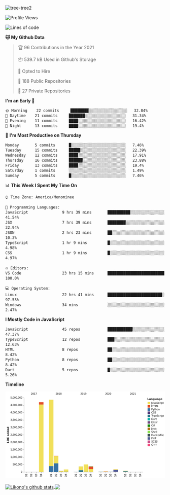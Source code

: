 ![tree-tree2](https://user-images.githubusercontent.com/15727947/99866266-688a6380-2b75-11eb-958b-273006b198d8.jpg)


<!--START_SECTION:waka-->
![Profile Views](http://img.shields.io/badge/Profile%20Views-0-blue)

![Lines of code](https://img.shields.io/badge/From%20Hello%20World%20I%27ve%20Written-12.4%20million%20lines%20of%20code-blue)

**🐱 My Github Data** 

> 🏆 96 Contributions in the Year 2021
 > 
> 📦 539.7 kB Used in Github's Storage 
 > 
> 💼 Opted to Hire
 > 
> 📜 188 Public Repositories 
 > 
> 🔑 27 Private Repositories  
 > 
**I'm an Early 🐤** 

```text
🌞 Morning    22 commits     ████████░░░░░░░░░░░░░░░░░   32.84% 
🌆 Daytime    21 commits     ███████░░░░░░░░░░░░░░░░░░   31.34% 
🌃 Evening    11 commits     ████░░░░░░░░░░░░░░░░░░░░░   16.42% 
🌙 Night      13 commits     ████░░░░░░░░░░░░░░░░░░░░░   19.4%

```
📅 **I'm Most Productive on Thursday** 

```text
Monday       5 commits      █░░░░░░░░░░░░░░░░░░░░░░░░   7.46% 
Tuesday      15 commits     █████░░░░░░░░░░░░░░░░░░░░   22.39% 
Wednesday    12 commits     ████░░░░░░░░░░░░░░░░░░░░░   17.91% 
Thursday     16 commits     ██████░░░░░░░░░░░░░░░░░░░   23.88% 
Friday       13 commits     ████░░░░░░░░░░░░░░░░░░░░░   19.4% 
Saturday     1 commits      ░░░░░░░░░░░░░░░░░░░░░░░░░   1.49% 
Sunday       5 commits      █░░░░░░░░░░░░░░░░░░░░░░░░   7.46%

```


📊 **This Week I Spent My Time On** 

```text
⌚︎ Time Zone: America/Menominee

💬 Programming Languages: 
JavaScript               9 hrs 39 mins       ██████████░░░░░░░░░░░░░░░   41.54% 
JSX                      7 hrs 39 mins       ████████░░░░░░░░░░░░░░░░░   32.94% 
JSON                     2 hrs 23 mins       ██░░░░░░░░░░░░░░░░░░░░░░░   10.3% 
TypeScript               1 hr 9 mins         █░░░░░░░░░░░░░░░░░░░░░░░░   4.98% 
CSS                      1 hr 9 mins         █░░░░░░░░░░░░░░░░░░░░░░░░   4.97%

🔥 Editors: 
VS Code                  23 hrs 15 mins      █████████████████████████   100.0%

💻 Operating System: 
Linux                    22 hrs 41 mins      ████████████████████████░   97.53% 
Windows                  34 mins             ░░░░░░░░░░░░░░░░░░░░░░░░░   2.47%

```

**I Mostly Code in JavaScript** 

```text
JavaScript               45 repos            ███████████░░░░░░░░░░░░░░   47.37% 
TypeScript               12 repos            ███░░░░░░░░░░░░░░░░░░░░░░   12.63% 
HTML                     8 repos             ██░░░░░░░░░░░░░░░░░░░░░░░   8.42% 
Python                   8 repos             ██░░░░░░░░░░░░░░░░░░░░░░░   8.42% 
Dart                     5 repos             █░░░░░░░░░░░░░░░░░░░░░░░░   5.26%

```


**Timeline**

![Chart not found](https://raw.githubusercontent.com/ianlikono/ianlikono/main/charts/bar_graph.png) 


<!--END_SECTION:waka-->


<a href="https://github.com/ianlikono">
  <img align="center" src="https://github-readme-stats.anuraghazra1.vercel.app/api?username=ianlikono&show_icons=true&include_all_commits=true&theme=material-palenight" alt="Likono's github stats" />
</a>
<a href="https://github.com/ianlikono">
  <img align="center" src="https://github-readme-stats.anuraghazra1.vercel.app/api/top-langs/?username=ianlikono&layout=compact&theme=material-palenight" />
</a>


